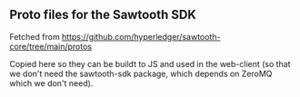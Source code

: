 ## Proto files for the Sawtooth SDK
Fetched from https://github.com/hyperledger/sawtooth-core/tree/main/protos

Copied here so they can be buildt to JS and used in the web-client (so that we don't need the sawtooth-sdk package, which depends on ZeroMQ which we don't need).